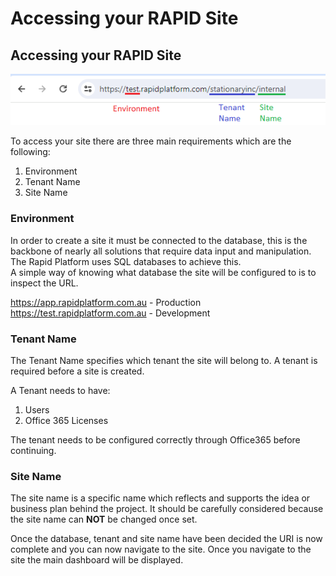 # Accessing your RAPID Site

## Accessing your RAPID Site

![URL Breakdown](<URL breakdown.png>)

To access your site there are three main requirements which are the following:  
1. Environment  
2. Tenant Name  
3. Site Name

### Environment
  
In order to create a site it must be connected to the database, this is the backbone of nearly all solutions that require data input and manipulation. The Rapid Platform uses SQL databases to achieve this.  
A simple way of knowing what database the site will be configured to is to inspect the URL.

https://app.rapidplatform.com.au - Production
https://test.rapidplatform.com.au - Development  

### Tenant Name

The Tenant Name specifies which tenant the site will belong to. A tenant is required before a site is created.  

A Tenant needs to have:  
1. Users
2. Office 365 Licenses

The tenant needs to be configured correctly through Office365 before continuing.

### Site Name

The site name is a specific name which reflects and supports the idea or business plan behind the project. It should be carefully considered because the site name can **NOT** be changed once set.

Once the database, tenant and site name have been decided the URI is now complete and you can now navigate to the site. Once you navigate to the site the main dashboard will be displayed.
